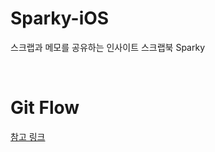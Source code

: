 # Sparky-iOS
스크랩과 메모를 공유하는 인사이트 스크랩북 Sparky

<br>

# Git Flow
[참고 링크](https://danielkummer.github.io/git-flow-cheatsheet/index.ko_KR.html)
